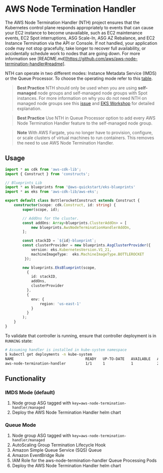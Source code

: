 # AWS Node Termination Handler

The AWS Node Termination Handler (NTH) project ensures that the Kubernetes control plane responds appropriately to events that can cause your EC2 instance to become unavailable, such as EC2 maintenance events, EC2 Spot interruptions, ASG Scale-In, ASG AZ Rebalance, and EC2 Instance Termination via the API or Console. If not handled, your application code may not stop gracefully, take longer to recover full availability, or accidentally schedule work to nodes that are going down. For more information see [README.md][https://github.com/aws/aws-node-termination-handler#readme].

NTH can operate in two different modes: Instance Metadata Service (IMDS) or the Queue Processor. To choose the operating mode refer to this [table](https://github.com/aws/aws-node-termination-handler#which-one-should-i-use).

> **Best Practice** NTH should only be used when you are using **self-managed** node groups and self-managed node groups with Spot instances. For more information on why you do not need NTH on managed node groups see this [issue](https://github.com/aws/aws-node-termination-handler/issues/186) and [EKS Workshop](https://www.eksworkshop.com/beginner/150_spotnodegroups/spotlifecycle/#interruption-handling-in-spot-managed-node-groups) for detailed explanation.

> **Best Practice** Use NTH in Queue Processor option to add every AWS Node Termination Handler feature to the self-managed node group.

>**Note** With AWS Fargate, you no longer have to provision, configure, or scale clusters of virtual machines to run containers. This removes the need to use AWS Node Termination Handler.

## Usage

```typescript
import * as cdk from 'aws-cdk-lib';
import { Construct } from 'constructs';

// Blueprints Lib
import * as blueprints from '@aws-quickstart/eks-blueprints'
import * as eks from 'aws-cdk-lib/aws-eks';

export default class BottlerocketConstruct extends Construct {
    constructor(scope: cdk.Construct, id: string) {
        super(scope, id);

        // AddOns for the cluster.
        const addOns: Array<blueprints.ClusterAddOn> = [
            new blueprints.AwsNodeTerminationHandlerAddOn,
        ];

        const stackID = `${id}-blueprint`;
        const clusterProvider = new blueprints.AsgClusterProvider({
            version: eks.KubernetesVersion.V1_21,
            machineImageType:  eks.MachineImageType.BOTTLEROCKET
         });

        new blueprints.EksBlueprint(scope,
          {
            id: stackID,
            addOns,
            clusterProvider
          },
          {
            env: {
                region: 'us-east-1'
            }
          }
        );
    }
}
```

To validate that controller is running, ensure that controller deployment is in `RUNNING` state:

```bash
# Assuming handler is installed in kube-system namespace
$ kubectl get deployments -n kube-system
NAME                                 READY   UP-TO-DATE   AVAILABLE   AGE
aws-node-termination-handler         1/1     1            1           23m
```

## Functionality

### IMDS Mode (default)

1. Node group ASG tagged with `key=aws-node-termination-handler/managed`
2. Deploy the AWS Node Termination Handler helm chart

### Queue Mode

1. Node group ASG tagged with `key=aws-node-termination-handler/managed`
2. AutoScaling Group Termination Lifecycle Hook
3. Amazon Simple Queue Service (SQS) Queue
4. Amazon EventBridge Rule
5. IAM Role for the aws-node-termination-handler Queue Processing Pods
6. Deploy the AWS Node Termination Handler helm chart

